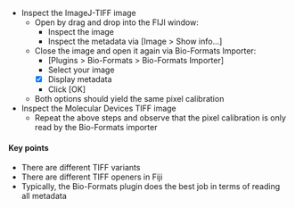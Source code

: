 - Inspect the ImageJ-TIFF image
  - Open by drag and drop into the FIJI window:
    - Inspect the image
    - Inspect the metadata via [Image > Show info...]
  - Close the image and open it again via Bio-Formats Importer:
    - [Plugins > Bio-Formats > Bio-Formats Importer]
    - Select your image
    - [X] Display metadata
    - Click [OK]
  - Both options should yield the same pixel calibration
- Inspect the Molecular Devices TIFF image
  - Repeat the above steps and observe that the pixel calibration is only read by the Bio-Formats importer

#### Key points

- There are different TIFF variants
- There are different TIFF openers in Fiji 
- Typically, the Bio-Formats plugin does the best job in terms of reading all metadata


